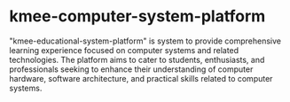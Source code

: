 # kmee-computer-system-platform
"kmee-educational-system-platform" is system to provide comprehensive learning experience focused on computer systems and related technologies. The platform aims to cater to students, enthusiasts, and professionals seeking to enhance their understanding of computer hardware, software architecture, and practical skills related to computer systems.

